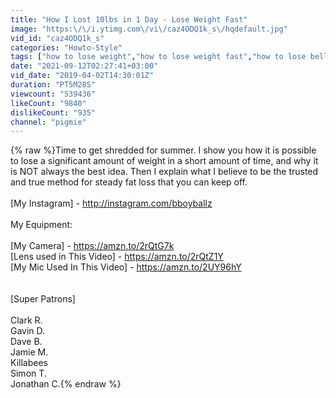```yaml
---
title: "How I Lost 10lbs in 1 Day - Lose Weight Fast"
image: "https:\/\/i.ytimg.com\/vi\/caz4ODQ1k_s\/hqdefault.jpg"
vid_id: "caz4ODQ1k_s"
categories: "Howto-Style"
tags: ["how to lose weight","how to lose weight fast","how to lose belly fat"]
date: "2021-09-12T02:27:41+03:00"
vid_date: "2019-04-02T14:30:01Z"
duration: "PT5M28S"
viewcount: "539436"
likeCount: "9840"
dislikeCount: "935"
channel: "pigmie"
---
```

{% raw %}Time to get shredded for summer. I show you how it is possible to lose a significant amount of weight in a short amount of time, and why it is NOT always the best idea. Then I explain what I believe to be the trusted and true method for steady fat loss that you can keep off. <br /><br />[My Instagram] - <a rel="nofollow" target="blank" href="http://instagram.com/bboyballz">http://instagram.com/bboyballz</a><br /><br />My Equipment:<br /><br />[My Camera] - <a rel="nofollow" target="blank" href="https://amzn.to/2rQtG7k">https://amzn.to/2rQtG7k</a><br />[Lens used in This Video] - <a rel="nofollow" target="blank" href="https://amzn.to/2rQtZ1Y">https://amzn.to/2rQtZ1Y</a><br />[My Mic Used In This Video] - <a rel="nofollow" target="blank" href="https://amzn.to/2UY96hY">https://amzn.to/2UY96hY</a><br /><br /><br />[Super Patrons] <br /><br />Clark R.<br />Gavin D.<br />Dave B.<br />Jamie M.<br />Killabees<br />Simon T.<br />Jonathan C.{% endraw %}
